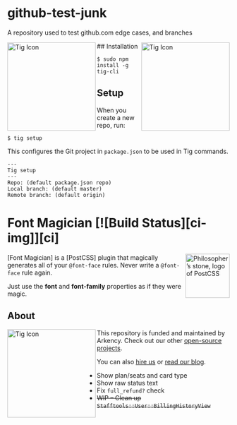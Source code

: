 # github-test-junk

A repository used to test github.com edge cases, and branches

<img src="https://avatars1.githubusercontent.com/u/54012?v=3&s=460" alt="Tig Icon" height="200" align="right">
<img src="https://avatars1.githubusercontent.com/u/54012?v=3&s=460" alt="Tig Icon" height="200" align="left">
## Installation

```
$ sudo npm install -g tig-cli
```

## Setup
When you create a new repo, run:
```
$ tig setup
```
This configures the Git project in `package.json` to be used in Tig commands.
```
---
Tig setup
---
Repo: (default package.json repo)
Local branch: (default master)
Remote branch: (default origin)
```

# Font Magician [![Build Status][ci-img]][ci]

<img align="right" width="100" height="100" src="https://avatars1.githubusercontent.com/u/54012?v=3&s=460" title="Philosopher’s stone, logo of PostCSS">

[Font Magician] is a [PostCSS] plugin that magically generates all of your `@font-face` rules. Never write a `@font-face` rule again.

Just use the **font** and **font-family** properties as if they were magic.

## About

<img src="https://avatars1.githubusercontent.com/u/54012?v=3&s=460" alt="Tig Icon" height="200" align="left">


This repository is funded and maintained by Arkency. Check out our other [open-source projects](https://github.com/arkency).

You can also [hire us](http://arkency.com) or [read our blog](http://blog.arkency.com).

- Show plan/seats and card type
- Show raw status text
- Fix `full_refund?` check
- ~~WIP – Clean up `Stafftools::User::BillingHistoryView`~~
